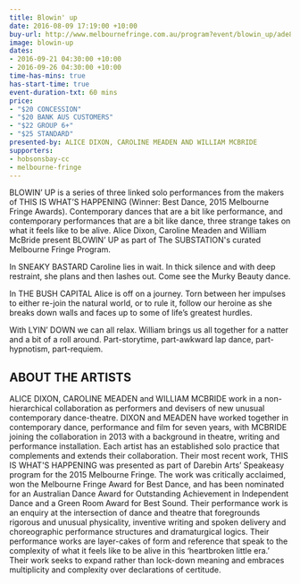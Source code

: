 ```yaml
---
title: Blowin' up
date: 2016-08-09 17:19:00 +10:00
buy-url: http://www.melbournefringe.com.au/program?event/blowin_up/ade823c8-532e-4363-92a8-37da91a5ed1f/
image: blowin-up
dates:
- 2016-09-21 04:30:00 +10:00
- 2016-09-26 04:30:00 +10:00
time-has-mins: true
has-start-time: true
event-duration-txt: 60 mins
price:
- "$20 CONCESSION"
- "$20 BANK AUS CUSTOMERS"
- "$22 GROUP 6+"
- "$25 STANDARD"
presented-by: ALICE DIXON, CAROLINE MEADEN AND WILLIAM MCBRIDE
supporters:
- hobsonsbay-cc
- melbourne-fringe
---
```


<!-- https://thesubstation.org.au/show/blowin-up/ -->

BLOWIN’ UP is a series of three linked solo performances from the makers of THIS IS WHAT’S HAPPENING (Winner: Best Dance, 2015 Melbourne Fringe Awards). Contemporary dances that are a bit like performance, and contemporary performances that are a bit like dance, three strange takes on what it feels like to be alive. Alice Dixon, Caroline Meaden and William McBride present BLOWIN’ UP as part of The SUBSTATION's curated Melbourne Fringe Program.

In SNEAKY BASTARD Caroline lies in wait. In thick silence and with deep restraint, she plans and then lashes out. Come see the Murky Beauty dance.

In THE BUSH CAPITAL Alice is off on a journey. Torn between her impulses to either re-join the natural world, or to rule it, follow our heroine as she breaks down walls and faces up to some of life’s greatest hurdles.

With LYIN’ DOWN we can all relax. William brings us all together for a natter and a bit of a roll around. Part-storytime, part-awkward lap dance, part-hypnotism, part-requiem.

## ABOUT THE ARTISTS

ALICE DIXON, CAROLINE MEADEN and WILLIAM MCBRIDE work in a non-hierarchical collaboration as performers and devisers of new unusual contemporary dance-theatre. DIXON and MEADEN have worked together in contemporary dance, performance and film for seven years, with MCBRIDE joining the collaboration in 2013 with a background in theatre, writing and performance installation. Each artist has an established solo practice that complements and extends their collaboration. Their most recent work, THIS IS WHAT'S HAPPENING was presented as part of Darebin Arts’ Speakeasy program for the 2015 Melbourne Fringe. The work was critically acclaimed, won the Melbourne Fringe Award for Best Dance, and has been nominated for an Australian Dance Award for Outstanding Achievement in Independent Dance and a Green Room Award for Best Sound. Their performance work is an enquiry at the intersection of dance and theatre that foregrounds rigorous and unusual physicality, inventive writing and spoken delivery and choreographic performance structures and dramaturgical logics. Their performance works are layer-cakes of form and reference that speak to the complexity of what it feels like to be alive in this ‘heartbroken little era.’ Their work seeks to expand rather than lock-down meaning and embraces multiplicity and complexity over declarations of certitude.
